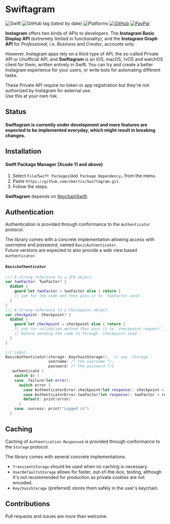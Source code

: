 # Swiftagram
![Swift](https://github.com/sbertix/Swiftagram/workflows/Swift/badge.svg?branch=master)
![GitHub tag (latest by date)](https://img.shields.io/github/v/tag/sbertix/Swiftagram)
![Platforms](https://img.shields.io/badge/platform-iOS%20%7C%20macOS%20%7C%20watchOS%20%7C%20tvOS%20%7C%20Linux-lightgrey?style=flat)
[![GitHub](https://img.shields.io/github/license/sbertix/Swiftagram)](LICENSE)
[![PayPal](https://img.shields.io/badge/support-PayPal-blue?style=flat&logo=paypal)](https://www.paypal.me/sbertix)

**Instagram** offers two kinds of APIs to developers. The **Instagram Basic Display API** (extremely limited in functionality), and the **Instagram Graph API** for _Professional_, i.e. _Business_ and _Creator_, accounts only.

However, Instagram apps rely on a third type of API, the so-called Private API or Unofficial API, and **Swiftagram** is an iOS, macOS, tvOS and watchOS client for them, written entirely in Swift. You can try and create a better Instagram experience for your users, or write bots for automating different tasks.

These Private API require no token or app registration but they're not authorized by Instagram for external use.  
Use this at your own risk.

## Status
#### **Swiftagram** is currently under development and more features are expected to be implemented everyday, which might result in breaking changes.

## Installation
#### Swift Package Manager (Xcode 11 and above)
1. Select `File`/`Swift Packages`/`Add Package Dependency…` from the menu.
1. Paste `https://github.com/sbertix/Swiftagram.git`.
1. Follow the steps.

**Swiftagram** depends on [KeychainSwift](https://github.com/evgenyneu/keychain-swift).

## Authentication
Authentication is provided through conformance to the `Authenticator` protocol.  

The library comes with a concrete implementation allowing access with _username_ and _password_, named `BasicAuthenticator`.  
Future versions are expected to also provide a web view based `Authenticator`.

#### `BasicAuthenticator`
```swift
/// A strong reference to a 2FA object.
var twoFactor: TwoFactor? {
  didSet {
    guard let twoFactor = twoFactor else { return }
    // ask for the code and then pass it to `twoFactor.send`.
  }
}
/// A strong reference to a Checkpoint object.
var checkpoint: Checkpoint? {
  didSet {
    guard let checkpoint = checkpoint else { return }
    // ask for validation method then pass it to `checkpoint.request`, 
    // before sending the code to through `checkpoint.send`.
  }
}

/// Login.
BasicAuthenticator(storage: KeychainStorage(),  // any `Storage`.
                   username: /* the username */,
                   password: /* the password */)
  .authenticate {
    switch $0 {
    case .failure(let error): 
      switch error {
        case AuthenticatorError.checkpoint(let response): checkpoint = response
        case AuthenticatorError.twoFactor(let response): twoFactor = response
        default: print(error)
      }
    case .success: print("Logged in")
  }
```

## Caching
Caching of `Authentication.Response`s is provided through conformance to the `Storage` protocol.  

The library comes with several concrete implementations.  
- `TransientStorage` should be used when no caching is necessary.  
- `UserDefaultsStorage` allows for faster, out-of-the-box, testing, although it's not recommended for production as private cookies are not encoded.  
- `KeychainStorage` (preferred) stores them safely in the user's keychain.  


## Contributions
Pull requests and issues are more than welcome.
